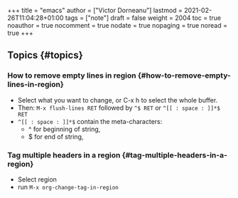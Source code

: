 +++
title = "emacs"
author = ["Victor Dorneanu"]
lastmod = 2021-02-26T11:04:28+01:00
tags = ["note"]
draft = false
weight = 2004
toc = true
noauthor = true
nocomment = true
nodate = true
nopaging = true
noread = true
+++

## Topics {#topics}


### How to remove empty lines in region {#how-to-remove-empty-lines-in-region}

-   Select what you want to change, or C-x h to select the whole buffer.
-   Then: `M-x flush-lines RET` followed by `^$ RET` or `^[[ : space : ]]*$ RET`
-   `^[[ : space : ]]*$` contain the meta-characters:
    -   ^ for beginning of string,
    -   $ for end of string,


### Tag multiple headers in a region {#tag-multiple-headers-in-a-region}

-   Select region
-   run `M-x org-change-tag-in-region`
